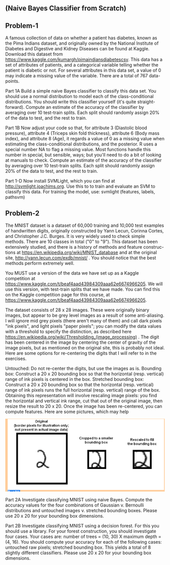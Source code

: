 ## (Naive Bayes Classifier from Scratch)
## Problem-1

A famous collection of data on whether a patient has diabetes, known as the Pima Indians dataset, and originally owned by the National Institute of Diabetes and Digestive and Kidney Diseases can be found at Kaggle. Download this dataset from https://www.kaggle.com/kumargh/pimaindiansdiabetescsv. This data has a set of attributes of patients, and a categorical variable telling whether the patient is diabetic or not. For several attributes in this data set, a value of 0 may indicate a missing value of the variable. There are a total of 767 data-points.


Part 1A Build a simple naive Bayes classifier to classify this data set. You should use a normal distribution to model each of the class-conditional distributions. You should write this classifier yourself (it's quite straight-forward). Compute an estimate of the accuracy of the classifier by averaging over 10 test-train splits. Each split should randomly assign 20% of the data to test, and the rest to train.

Part 1B Now adjust your code so that, for attribute 3 (Diastolic blood pressure), attribute 4 (Triceps skin fold thickness), attribute 6 (Body mass index), and attribute 8 (Age), it regards a value of 0 as a missing value when estimating the class-conditional distributions, and the posterior. R uses a special number NA to flag a missing value. Most functions handle this number in special, but sensible, ways; but you'll need to do a bit of looking at manuals to check. Compute an estimate of the accuracy of the classifier by averaging over 10 test-train splits. Each split should randomly assign 20% of the data to test, and the rest to train.

Part 1-D Now install SVMLight, which you can find at http://svmlight.joachims.org. Use this to to train and evaluate an SVM to classify this data. For training the model, use:
svmlight (features, labels, pathsvm)



## Problem-2


The MNIST dataset is a dataset of 60,000 training and 10,000 test examples of handwritten digits, originally constructed by Yann Lecun, Corinna Cortes, and Christopher J.C. Burges. It is very widely used to check simple methods. There are 10 classes in total ("0" to "9"). This dataset has been extensively studied, and there is a history of methods and feature construc- tions at https://en.wikipedia.org/wiki/MNIST_database and at the original site, http://yann.lecun.com/exdb/mnist/ . You should notice that the best methods perform extremely well.

You MUST use a version of the data we have set up as a Kaggle competition at https://www.kaggle.com/t/beaf4aad43984309aaa62e6674966205. We will use this version, with test-train splits that we have made. You can find this on the Kaggle competition page for this course, at https://www.kaggle.com/t/beaf4aad43984309aaa62e6674966205.

The dataset consists of 28 x 28 images. These were originally binary images, but appear to be grey level images as a result of some anti-aliasing. I will ignore mid grey pixels (there aren't many of them) and call dark pixels "ink pixels", and light pixels "paper pixels"; you can modify the data values with a threshold to specify the distinction, as described here https://en.wikipedia.org/wiki/Thresholding_(image_processing) . The digit has been centered in the image by centering the center of gravity of the image pixels, but as mentioned on the original site, this is probably not ideal. Here are some options for re-centering the digits that I will refer to in the exercises.

Untouched: Do not re-center the digits, but use the images as is.
Bounding box: Construct a 20 x 20 bounding box so that the horizontal (resp. vertical) range of ink pixels is centered in the box.
Stretched bounding box: Construct a 20 x 20 bounding box so that the horizontal (resp. vertical) range of ink pixels runs the full horizontal (resp. vertical) range of the box. Obtaining this representation will involve rescaling image pixels: you find the horizontal and vertical ink range, cut that out of the original image, then resize the result to 20 x 20. Once the image has been re-centered, you can compute features.
Here are some pictures, which may help

![](images/Capture.png)

Part 2A
Investigate classifying MNIST using naive Bayes. Compute the accuracy values for the four combinations of Gaussian v. Bernoulli distributions and untouched images v. stretched bounding boxes. Please use 20 x 20 for your bounding box dimensions.

Part 2B Investigate classifying MNIST using a decision forest. For this you should use a library. For your forest construction, you should investigate four cases. Your cases are: number of trees = (10, 30) X maximum depth = (4, 16). You should compute your accuracy for each of the following cases: untouched raw pixels; stretched bounding box. This yields a total of 8 slightly different classifiers. Please use 20 x 20 for your bounding box dimensions.
